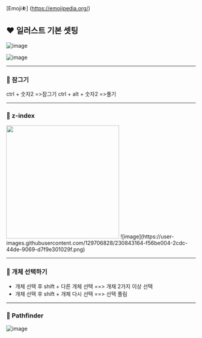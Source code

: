 [Emoji⛹️] (https://emojipedia.org/)

## ❤️ 일러스트 기본 셋팅

![image](https://user-images.githubusercontent.com/129706828/230843270-b0c3aed8-18a3-4838-8195-a083bde36c8b.png)

![image](https://user-images.githubusercontent.com/129706828/230843260-a70f7bf2-fb3f-430b-a799-8721b338a60f.png)

--------------------------
### 🧡 잠그기
ctrl + 숫자2 =>잠그기
ctrl + alt + 숫자2 =>풀기

-------------------
### 💛 z-index
<img src="https://user-images.githubusercontent.com/129706828/230843007-6ff310b7-4a9d-4051-a8ee-51f44a2dd1ad.png" width="300">
![image](https://user-images.githubusercontent.com/129706828/230843164-f56be004-2cdc-44de-9069-d7f9e301029f.png)

-------------------
### 💚 개체 선택하기

- 개체 선택 후 shift + 다른 개체 선택 ==> 개채 2가지 이상 선택
- 개채 선택 후 shift + 개체 다시 선택 ==> 선택 풀림

-------------------
### 💙 Pathfinder
![image](https://user-images.githubusercontent.com/129706828/230850730-75e568d7-ea62-459f-be5a-54a111e5c25c.png)
